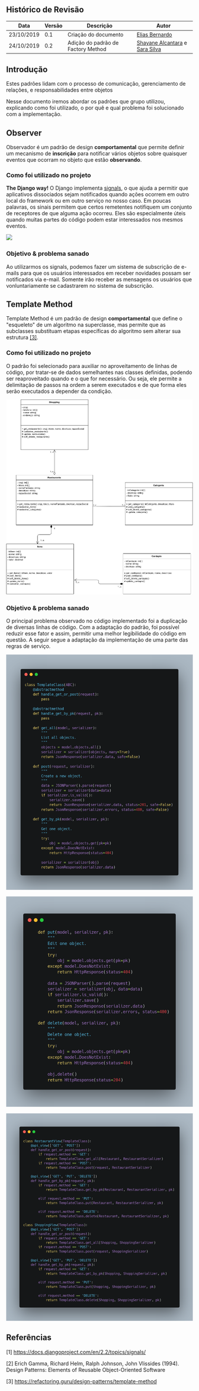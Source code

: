 ## Histórico de Revisão

|Data|Versão|Descrição|Autor|
|-|-|-|-|
|23/10/2019|0.1|Criação do documento|[Elias Bernardo](https://github.com/ebmm01)|
|24/10/2019|0.2|Adição do padrão de Factory Method|[Shayane Alcantara](https://github.com/shayanealcantara) e [Sara Silva](https://github.com/sarasilva)|

## Introdução

Estes padrões lidam com o processo de comunicação, gerenciamento de relações, e responsabilidades entre objetos

Nesse documento iremos abordar os padrões que grupo utilizou, explicando como foi utilizado, o por quê e qual problema foi solucionado com a implementação.

## Observer

Observador é um padrão de design __comportamental__ que permite definir um mecanismo de __inscrição__ para notificar vários objetos sobre quaisquer eventos que ocorram no objeto que estão __observando__.

### Como foi utilizado no projeto

__The Django way!__ O Django implementa [signals](https://docs.djangoproject.com/en/2.2/topics/signals/), o que ajuda a permitir que aplicativos dissociados sejam notificados quando ações ocorrem em outro local do framework ou em outro serviço no nosso caso. Em poucas palavras, os sinais permitem que certos remetentes notifiquem um conjunto de receptores de que alguma ação ocorreu. Eles são especialmente úteis quando muitas partes do código podem estar interessados nos mesmos eventos. 

![](http://1.bp.blogspot.com/_qOKUA2GftVM/SjAH5nr8cJI/AAAAAAAAALE/kAGYscUQerc/w1200-h630-p-k-no-nu/django_signal_sender_receiver_association.png)

### Objetivo & problema sanado

Ao utilizarmos os signals, podemos fazer um sistema de subscrição de e-mails para que os usuários interessados em receber novidades possam ser notificados via e-mail. Somente irão receber as mensagens os usuários que vonluntariamente se cadastrarem no  sistema de subscrição.


## Template Method

Template Method é um padrão de design __comportamental__ que define o "esqueleto" de um algoritmo na superclasse, mas permite que as subclasses substituam etapas específicas do algoritmo sem alterar sua estrutura [[3]](https://refactoring.guru/design-patterns/template-method).

### Como foi utilizado no projeto

O padrão foi selecionado para auxiliar no aproveitamento de linhas de código, por tratar-se de dados semelhantes nas classes definidas, podendo ser reaproveitado quando e o que for necessário. Ou seja, ele permite a delimitação de passos na ordem a serem executados e de que forma eles serão executados a depender da condição.

![](https://raw.githubusercontent.com/fga-desenho-2019-2/Wiki/develop/docs/images/diagramas-uml/class_diagram_restaurant_v2.jpg)

### Objetivo & problema sanado
O principal problema observado no código implementado foi a duplicação de diversas linhas de código. Com a adaptação do padrão, foi possível reduzir esse fator e assim, permitir uma melhor legibilidade do código em questão. A seguir segue a adaptação da implementação de uma parte das regras de serviço.

![restaurant_1](../images/patterns/restaurante_1.png)

![restaurant_2](../images/patterns/restaurant_2.png)

![restaurant_3](../images/patterns/restaurant_3.png)

## Referências

[1] https://docs.djangoproject.com/en/2.2/topics/signals/

[2] Erich Gamma, Richard Helm, Ralph Johnson, John Vlissides (1994). Design Patterns: Elements of Reusable Object-Oriented Software 

[3] https://refactoring.guru/design-patterns/template-method
